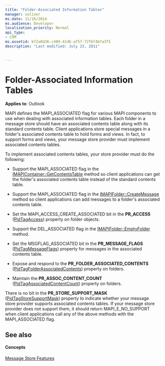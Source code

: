 ```yaml
---
title: "Folder-Associated Information Tables"
manager: soliver
ms.date: 11/16/2014
ms.audience: Developer
localization_priority: Normal
api_type:
- COM
ms.assetid: b72a0d36-c489-41d6-af57-72fbf4b7a3f5
description: "Last modified: July 23, 2011"
 
 
---
```


# Folder-Associated Information Tables

  
  
**Applies to**: Outlook 
  
MAPI defines the MAPI_ASSOCIATED flag for various MAPI components to use when dealing with associated information tables. Each folder in a message store should have an associated contents table along with its standard contents table. Client applications store special messages in a folder's associated contents table to hold forms and views. In fact, to support forms and views, your message store provider must implement associated contents tables.
  
To implement associated contents tables, your store provider must do the following:
  
- Support the MAPI_ASSOCIATED flag in the [IMAPIContainer::GetContentsTable](imapicontainer-getcontentstable.md) method so client applications can get the folder's associated contents table instead of the standard contents table. 
    
- Support the MAPI_ASSOCIATED flag in the [IMAPIFolder::CreateMessage](imapifolder-createmessage.md) method so client applications can add messages to a folder's associated contents table. 
    
- Set the MAPI_ACCESS_CREATE_ASSOCIATED bit in the **PR_ACCESS** ([PidTagAccess](pidtagaccess-canonical-property.md)) property on folder objects.
    
- Support the DEL_ASSOCIATED flag in the [IMAPIFolder::EmptyFolder](imapifolder-emptyfolder.md) method. 
    
- Set the MSGFLAG_ASSOCIATED bit in the **PR_MESSAGE_FLAGS** ([PidTagMessageFlags](pidtagmessageflags-canonical-property.md)) property for messages in the associated contents table.
    
- Expose and respond to the **PR_FOLDER_ASSOCIATED_CONTENTS** ([PidTagFolderAssociatedContents](pidtagfolderassociatedcontents-canonical-property.md)) property on folders.
    
- Maintain the **PR_ASSOC_CONTENT_COUNT** ([PidTagAssociatedContentCount](pidtagassociatedcontentcount-canonical-property.md)) property on folders.
    
There is no bit in the **PR_STORE_SUPPORT_MASK** ([PidTagStoreSupportMask](pidtagstoresupportmask-canonical-property.md)) property to indicate whether your message store provider supports associated contents tables. If your message store provider does not support them, it should return MAPI_E_NO_SUPPORT when client applications call any of the above methods with the MAPI_ASSOCIATED flag.
  
## See also

#### Concepts

[Message Store Features](message-store-features.md)


